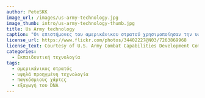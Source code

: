 ```yaml
---
author: PeteSKK
image_url: /images/us-army-technology.jpg
image_thumb: intro/us-army-technology-thumb.jpg
title: Us Army technology
caption: "Οι επιστήμονες του αμερικάνικου στρατού χρησιμοποίησαν την υψηλά προηγμένη τεχνολογία τους για παγκόσμιους χάρτες και για εξαγωγή του DNA, ώστε να διδάξουν σε 13 χρόνων παιδιά και να τους αυξήσουν το ενδιαφέρον στην φυσική, τεχνολογία, μηχανική και στα μαθηματικά."
license_url: https://www.flickr.com/photos/34402227@N03/7263869968
license_text: Courtesy of U.S. Army Combat Capabilities Development Command, licensed under CC BY 2.0 
categories:
  - Εκπαιδευτική τεχνολογία
tags:
  - αμερικάνικος στρατός
  - υψηλά προηγμένη τεχνολογία
  - παγκόσμιους χάρτες
  - εξαγωγή του DNA
---
```

